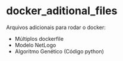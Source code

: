 # docker_aditional_files

Arquivos adicionais para rodar o docker:
- Múltiplos dockerfile
- Modelo NetLogo
- Algoritmo Genético (Código python)
